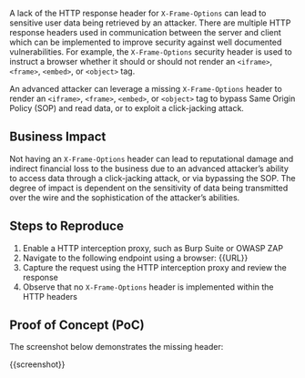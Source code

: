 A lack of the HTTP response header for `X-Frame-Options` can lead to sensitive user data being retrieved by an attacker. There are multiple HTTP response headers used in communication between the server and client which can be implemented to improve security against well documented vulnerabilities. For example, the `X-Frame-Options` security header is used to instruct a browser whether it should or should not render an `<iframe>`, `<frame>`, `<embed>`, or `<object>` tag.

An advanced attacker can leverage a missing `X-Frame-Options` header to render an `<iframe>`, `<frame>`, `<embed>`, or `<object>` tag to bypass Same Origin Policy (SOP) and read data, or to exploit a click-jacking attack.

## Business Impact

Not having an `X-Frame-Options` header can lead to reputational damage and indirect financial loss to the business due to an advanced attacker’s ability to access data through a click-jacking attack, or via bypassing the SOP. The degree of impact is dependent on the sensitivity of data being transmitted over the wire and the sophistication of the attacker’s abilities.

## Steps to Reproduce

1. Enable a HTTP interception proxy, such as Burp Suite or OWASP ZAP
1. Navigate to the following endpoint using a browser: {{URL}}
1. Capture the request using the HTTP interception proxy and review the response
1. Observe that no `X-Frame-Options` header is implemented within the HTTP headers

## Proof of Concept (PoC)

The screenshot below demonstrates the missing header:

{{screenshot}}
